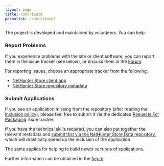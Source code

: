 ```yaml
---
layout: page
title: Contribute
permalink: /contribute/
---
```

The project is developed and maintained by volunteers. You can help:

### Report Problems

If you experience problems with the site or client software, you can report them in the issue tracker (see below), or discuss them in the [Forum](https://forums.kali.org/).

For reporting issues, choose an appropriate tracker from the following:

* [NetHunter Store client app](https://gitlab.com/kalilinux/nethunter/store/nethunter-store-client/issues)
* [NetHunter Store repository metadata](https://gitlab.com/kalilinux/nethunter/store/nethunter-storedata/issues)

### Submit Applications

If you see an application missing from the repository (after reading the [inclusion policy](../docs/Inclusion_Policy)), please feel free to submit it via the dedicated [Requests For Packaging](https://gitlab.com/kalilinux/nethunter/store/rfp/issues) issue tracker.

If you have the technical skills required, you can also put together the relevant metadata and [submit that via the NetHunter Store Data repository](https://gitlab.com/kalilinux/nethunter/store/nethunter-storedata/issues), which will drastically speed up the inclusion of the application.

The same applies for helping to build newer versions of applications.

Further information can be obtained in the [forum](https://forums.kali.org/).
